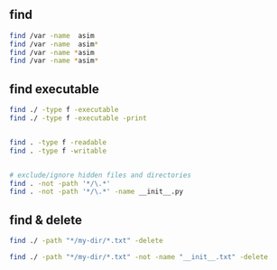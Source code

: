 ## find
```bash
find /var -name  asim
find /var -name  asim*
find /var -name *asim
find /var -name *asim*
```


## find executable
```bash
find ./ -type f -executable
find ./ -type f -executable -print


find . -type f -readable
find . -type f -writable


# exclude/ignore hidden files and directories
find . -not -path '*/\.*'
find . -not -path '*/\.*' -name __init__.py
```


## find & delete
```bash
find ./ -path "*/my-dir/*.txt" -delete

find ./ -path "*/my-dir/*.txt" -not -name "__init__.txt" -delete
```
